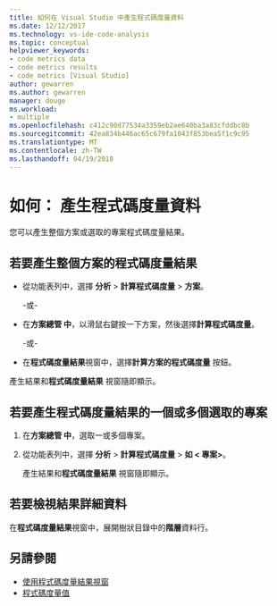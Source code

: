 ```yaml
---
title: 如何在 Visual Studio 中產生程式碼度量資料
ms.date: 12/12/2017
ms.technology: vs-ide-code-analysis
ms.topic: conceptual
helpviewer_keywords:
- code metrics data
- code metrics results
- code metrics [Visual Studio]
author: gewarren
ms.author: gewarren
manager: douge
ms.workload:
- multiple
ms.openlocfilehash: c412c90d77534a3359eb2ae640ba3a83cfddbc8b
ms.sourcegitcommit: 42ea834b446ac65c679fa1043f853bea5f1c9c95
ms.translationtype: MT
ms.contentlocale: zh-TW
ms.lasthandoff: 04/19/2018
---
```

# <a name="how-to-generate-code-metrics-data"></a>如何： 產生程式碼度量資料

您可以產生整個方案或選取的專案程式碼度量結果。

## <a name="to-generate-code-metrics-results-for-an-entire-solution"></a>若要產生整個方案的程式碼度量結果

- 從功能表列中，選擇 **分析** > **計算程式碼度量** > **方案**。

   \-或-

- 在**方案總管 中**，以滑鼠右鍵按一下方案，然後選擇**計算程式碼度量**。

   \-或-

- 在**程式碼度量結果**視窗中，選擇**計算方案的程式碼度量** 按鈕。

產生結果和**程式碼度量結果** 視窗隨即顯示。

## <a name="to-generate-code-metrics-results-for-one-or-more-selected-projects"></a>若要產生程式碼度量結果的一個或多個選取的專案

1. 在**方案總管 中**，選取一或多個專案。

1. 從功能表列中，選擇 **分析** > **計算程式碼度量** > **如 < 專案\>**。

   產生結果和**程式碼度量結果** 視窗隨即顯示。

## <a name="to-view-the-results-details"></a>若要檢視結果詳細資料

在**程式碼度量結果**視窗中，展開樹狀目錄中的**階層**資料行。

## <a name="see-also"></a>另請參閱

- [使用程式碼度量結果視窗](../code-quality/working-with-code-metrics-data.md)
- [程式碼度量值](../code-quality/code-metrics-values.md)